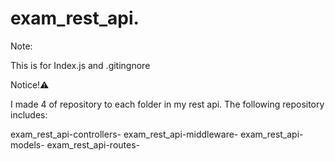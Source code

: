 # exam_rest_api.

Note: 

This is for Index.js and .gitingnore

Notice!⚠️

I made 4 of repository to each folder 
in my rest api. The following repository 
includes:

exam_rest_api-controllers-
exam_rest_api-middleware-
exam_rest_api-models-
exam_rest_api-routes-
